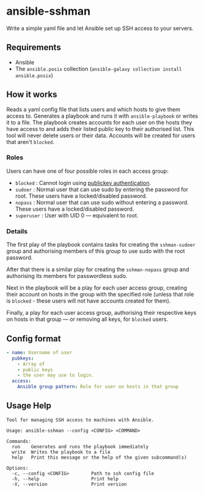 # ansible-sshman

Write a simple yaml file and let Ansible set up SSH access to your servers.

## Requirements

+ Ansible
+ The `ansible.posix` collection (`ansible-galaxy collection install ansible.posix`)

## How it works

Reads a yaml config file that lists users and which hosts to give them access to.
Generates a playbook and runs it with `ansible-playbook` or writes it to a file.
The playbook creates accounts for each user on the hosts they have access to and adds their listed public key to their authorised list.
This tool will never delete users or their data. Accounts will be created for users that aren't `blocked`.

### Roles

Users can have one of four possible roles in each access group:
+ `blocked` : Cannot login using [publickey authentication](https://www.ssh.com/academy/ssh/public-key-authentication).
+ `sudoer` : Normal user that can use sudo by entering the password for root. These users have a locked/disabled password.
+ `nopass` : Normal user that can use sudo without entering a password. These users have a locked/disabled password.
+ `superuser` : User with UID 0 — equivalent to root.

### Details

The first play of the playbook contains tasks for creating the `sshman-sudoer` group and authorising members of this group to use sudo with the root password.

After that there is a similar play for creating the `sshman-nopass` group and authorising its members for passwordless sudo.

Next in the playbook will be a play for each user access group, creating their account on hosts in the group with the specified role (unless that role is `blocked` - these users will not have accounts created for them).

Finally, a play for each user access group, authorising their respective keys on hosts in that group — or removing all keys, for `blocked` users.

## Config format

```yaml
- name: Username of user
  pubkeys:
    - Array of
    - public keys
    - the user may use to login.
  access: 
    Ansible group pattern: Role for user on hosts in that group
```

## Usage Help

```
Tool for managing SSH access to machines with Ansible.

Usage: ansible-sshman --config <CONFIG> <COMMAND>

Commands:
  run    Generates and runs the playbook immediately
  write  Writes the playbook to a file
  help   Print this message or the help of the given subcommand(s)

Options:
  -c, --config <CONFIG>        Path to ssh config file
  -h, --help                   Print help
  -V, --version                Print version
```

